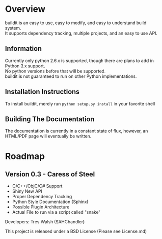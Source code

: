Overview
========

buildit is an easy to use, easy to modify, and easy to understand build system.  
It supports dependency tracking, multiple projects, and an easy to use API.  

Information
-----------

Currently only python 2.6.x is supported, though there are plans to add in Python 3.x support.  
No python versions before that will be supported.  
buildit is not guaranteed to run on other Python implementations.  

Installation Instructions
-------------------------

To install buildit, merely run `python setup.py install` in your favorite shell

Building The Documentation
--------------------------
The documentation is currently in a constant state of flux, however, an HTML/PDF page will eventually be written. 

Roadmap
=======

Version 0.3 - Caress of Steel
-----------------------------

 * C/C++/ObjC/C# Support
 * Shiny New API 
 * Proper Dependency Tracking
 * Python Style Documentation (Sphinx)
 * Possible Plugin Architecture
 * Actual File to run via a script called "snake"

Developers:
    Tres Walsh (SAHChandler)

This project is released under a BSD License (Please see License.md)
